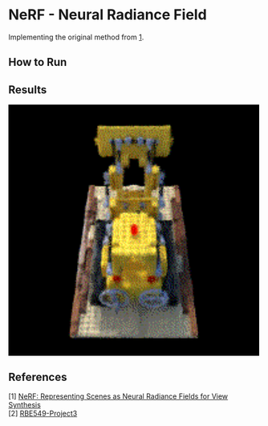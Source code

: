 # NeRF - Neural Radiance Field 
Implementing the original method from [1](https://arxiv.org/abs/2003.08934). 

## How to Run

## Results 

<img src="Results/NeRF.gif"  align="center" alt="Undistorted" width="500"/>

## References 
[1] [NeRF: Representing Scenes as Neural Radiance Fields for View Synthesis](https://arxiv.org/abs/2003.08934)  
[2] [RBE549-Project3](https://rbe549.github.io/fall2022/proj/p3/)
